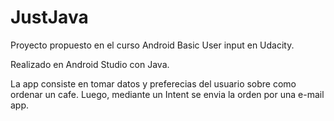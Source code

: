 # JustJava
Proyecto propuesto en el curso Android Basic User input en Udacity.

Realizado en Android Studio con Java.

La app consiste en tomar datos y preferecias del usuario sobre como ordenar un cafe. Luego, mediante un Intent se envia la orden por una e-mail app.
